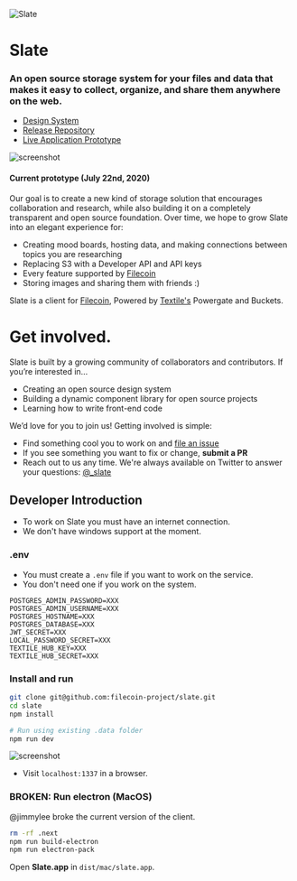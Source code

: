 ![Slate](https://user-images.githubusercontent.com/310223/88096926-48f21880-cb4c-11ea-803f-1984f4515651.png)

# Slate

### An open source storage system for your files and data that makes it easy to collect, organize, and share them anywhere on the web.

- [Design System](https://slate.host/system)
- [Release Repository](https://github.com/filecoin-project/slate-react-system)
- [Live Application Prototype](https://slate.host/application)

![screenshot](https://user-images.githubusercontent.com/310223/88253285-3a981f80-cc66-11ea-884b-e3b055f6bf46.png)

#### Current prototype (July 22nd, 2020)

Our goal is to create a new kind of storage solution that encourages collaboration and research, while also building it on a completely transparent and open source foundation. Over time, we hope to grow Slate into an elegant experience for:

- Creating mood boards, hosting data, and making connections between topics you are researching
- Replacing S3 with a Developer API and API keys
- Every feature supported by [Filecoin](https://filecoin.io)
- Storing images and sharing them with friends :)

Slate is a client for [Filecoin](https://filecoin.io), Powered by [Textile's](https://textile.io) Powergate and Buckets.

# Get involved.

Slate is built by a growing community of collaborators and contributors. If you’re interested in…

- Creating an open source design system
- Building a dynamic component library for open source projects
- Learning how to write front-end code

We’d love for you to join us! Getting involved is simple:

- Find something cool you to work on and [file an issue](https://github.com/filecoin-project/slate/issues)
- If you see something you want to fix or change, **submit a PR**
- Reach out to us any time. We're always available on Twitter to answer your questions: [@\_slate](https://www.twitter.com/_slate)

## Developer Introduction

- To work on Slate you must have an internet connection.
- We don't have windows support at the moment.

### .env

- You must create a `.env` file if you want to work on the service.
- You don't need one if you work on the system.

```
POSTGRES_ADMIN_PASSWORD=XXX
POSTGRES_ADMIN_USERNAME=XXX
POSTGRES_HOSTNAME=XXX
POSTGRES_DATABASE=XXX
JWT_SECRET=XXX
LOCAL_PASSWORD_SECRET=XXX
TEXTILE_HUB_KEY=XXX
TEXTILE_HUB_SECRET=XXX
```

### Install and run

```sh
git clone git@github.com:filecoin-project/slate.git
cd slate
npm install

# Run using existing .data folder
npm run dev
```

![screenshot](https://user-images.githubusercontent.com/310223/84878302-7d028700-b03e-11ea-82c4-c53dca9d7e65.png)

- Visit `localhost:1337` in a browser.

### BROKEN: Run electron (MacOS)

@jimmylee broke the current version of the client.

```sh
rm -rf .next
npm run build-electron
npm run electron-pack
```

Open **Slate.app** in `dist/mac/slate.app`.
